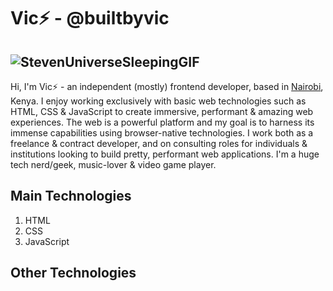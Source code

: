 # Vic⚡ - @builtbyvic
![StevenUniverseSleepingGIF](https://github.com/builtbyvic/builtbyvic/assets/96733556/db7db058-d684-4f89-8aaa-8af690657c5e)
---
Hi, I'm Vic⚡ - an independent (mostly) frontend developer, based in [Nairobi](https://en.wikipedia.org/wiki/Nairobi), Kenya. I enjoy working exclusively with basic web technologies such as HTML, CSS & JavaScript to create immersive, performant & amazing web experiences. The web is a powerful platform and my goal is to harness its immense capabilities using browser-native technologies. I work both as a freelance & contract developer, and on consulting roles for individuals & institutions looking to build pretty, performant web applications. I'm a huge tech nerd/geek, music-lover & video game player.
## Main Technologies
1. HTML
2. CSS
3. JavaScript
## Other Technologies
